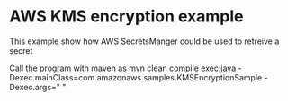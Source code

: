 # AWS KMS encryption example

This example show how AWS SecretsManger could be used to retreive a secret

Call the program with maven as mvn clean compile exec:java -Dexec.mainClass=com.amazonaws.samples.KMSEncryptionSample -Dexec.args="<SecretId> <Region>"
